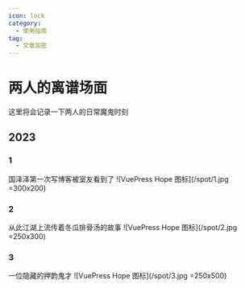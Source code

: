 ```yaml
---
icon: lock
category:
  - 使用指南
tag:
  - 文章加密
---
```


# 两人的离谱场面

这里将会记录一下两人的日常魔鬼时刻
## 2023

### 1
国泽泽第一次写博客被室友看到了
![VuePress Hope 图标](/spot/1.jpg  =300x200)
### 2
从此江湖上流传着冬瓜排骨汤的故事
![VuePress Hope 图标](/spot/2.jpg  =250x300)
### 3
一位隐藏的押韵鬼才
![VuePress Hope 图标](/spot/3.jpg  =250x500)